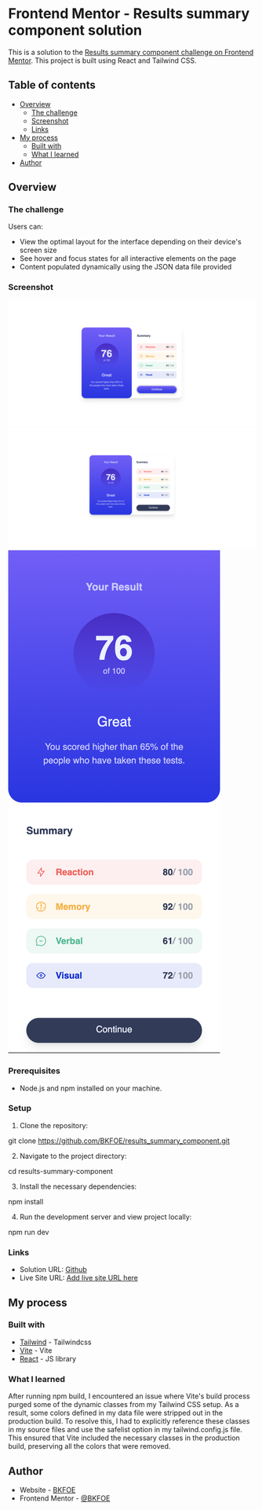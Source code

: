 # Frontend Mentor - Results summary component solution
This is a solution to the [Results summary component challenge on Frontend Mentor](https://www.frontendmentor.io/challenges/results-summary-component-CE_K6s0maV). This project is built using React and Tailwind CSS. 

## Table of contents

- [Overview](#overview)
  - [The challenge](#the-challenge)
  - [Screenshot](#screenshot)
  - [Links](#links)
- [My process](#my-process)
  - [Built with](#built-with)
  - [What I learned](#what-i-learned)
- [Author](#author)

## Overview

### The challenge

Users can:

- View the optimal layout for the interface depending on their device's screen size
- See hover and focus states for all interactive elements on the page
- Content populated dynamically using the JSON data file provided 

### Screenshot

![Active and Focus](./public/images/Activeandfocus.png)
![Desktop](./public/images/Desktop.png)
![Mobile](./public/images/Mobile.png)

### Prerequisites

- Node.js and npm installed on your machine. 

### Setup

1. Clone the repository:

git clone https://github.com/BKFOE/results_summary_component.git

2. Navigate to the project directory:

cd results-summary-component

3. Install the necessary dependencies:

npm install 

4. Run the development server and view project locally:

npm run dev

### Links

- Solution URL: [Github](https://github.com/BKFOE/results_summary_component.git)
- Live Site URL: [Add live site URL here](https://your-live-site-url.com)

## My process

### Built with

- [Tailwind](https://tailwindcss.com/) - Tailwindcss
- [Vite](https://vitejs.dev/) - Vite 
- [React](https://reactjs.org/) - JS library

### What I learned

After running npm build, I encountered an issue where Vite's build process purged some of the dynamic classes from my Tailwind CSS setup. As a result, some colors defined in my data file were stripped out in the production build. To resolve this, I had to explicitly reference these classes in my source files and use the safelist option in my tailwind.config.js file. This ensured that Vite included the necessary classes in the production build, preserving all the colors that were removed.
              
## Author

- Website - [BKFOE](https://github.com/BKFOE)
- Frontend Mentor - [@BKFOE](https://www.frontendmentor.io/profile/bkfoe)
